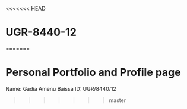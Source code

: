 <<<<<<< HEAD
# UGR-8440-12
=======
# Personal Portfolio and Profile page
Name: Gadia Amenu Baissa
ID: UGR/8440/12
>>>>>>> master
